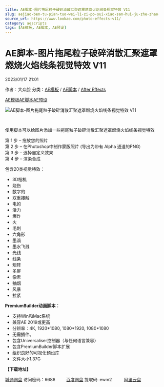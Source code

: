 ```yaml
---
title: AE脚本-图片拖尾粒子破碎消散汇聚遮罩燃烧火焰线条视觉特效 V11
slug: aejiao-ben-tu-pian-tuo-wei-li-zi-po-sui-xiao-san-hui-ju-zhe-zhao-ran-shao-huo-yan-xian-tiao-shi-jue-te-xiao-v11
source_url: https://www.lookae.com/photo-effects-v11/
category: aescripts
tags: [AE模板, AE脚本, AE预设]
---
```

# AE脚本-图片拖尾粒子破碎消散汇聚遮罩燃烧火焰线条视觉特效 V11

2023/01/17 21:01

作者：大众脸
分类：[AE模板](https://www.lookae.com/after-effects/other-after-effects/) / [AE脚本](https://www.lookae.com/after-effects/aescripts/) / [After Effects](https://www.lookae.com/after-effects/)

[AE模板](https://www.lookae.com/tag/ae%e6%a8%a1%e6%9d%bf/)[AE脚本](https://www.lookae.com/tag/ae%e8%84%9a%e6%9c%ac/)[AE预设](https://www.lookae.com/tag/ae%e9%a2%84%e8%ae%be/)

![AE脚本-图片拖尾粒子破碎消散汇聚遮罩燃烧火焰线条视觉特效 V11](https://www.lookae.com/wp-content/uploads/2023/01/37693478.jpg "AE脚本-图片拖尾粒子破碎消散汇聚遮罩燃烧火焰线条视觉特效 V11-LookAE.com")

[﻿﻿﻿﻿﻿](https://cloud.video.taobao.com//play/u/705956171/p/1/e/6/t/1/395404199698.mp4)

使用脚本可以给图片添加一些拖尾粒子破碎消散汇聚遮罩燃烧火焰线条视觉特效

第 1 步 – 拖放您的照片  
第 2 步 – 在Photoshop中制作蒙版照片 (导出为带有 Alpha 通道的PNG)  
第 3 步 – 选择自定义效果  
第 4 步 – 渲染合成

包含20类视觉特效：

* 3D相机
* 烧伤
* 数字的
* 双重接触
* 电的
* 活力
* 爆炸
* 火
* 毛刺
* 六角形
* 墨滴
* 墨水飞溅
* 光线
* 线条
* 矩阵
* 多屏
* 像素
* 抽烟
* 风暴
* 拉紧

**PremiumBuilder动画脚本：**

* 支持Win和Mac系统
* 兼容AE 2019或更高
* 分辨率：4K, 1920\*1080, 1080\*1920, 1080\*1080
* 无需插件。
* 包含Universaliser控制器（与任何语言兼容）
* 包含PremiumBuilder脚本扩展
* 组织良好的可视化预设库
* 文件大小1.37G

**【下载地址】**

[城通网盘](https://url70.ctfile.com/f/2827370-768383920-cb733f?p=4431) 访问密码：6688         [百度网盘](https://pan.baidu.com/s/1ixSHjqZhNpSWCtHyHthxPg?pwd=ewm2) 提取码: ewm2          [阿里云盘](https://www.aliyundrive.com/s/Bo9DirapyEr)
